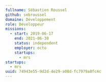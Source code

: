 ```yaml
---
fullname: Sébastien Roussel
github: sebroussel
domaine: Développement
role: Développeur
missions:
  - start: 2019-06-17
    end: 2021-06-30
    status: independent
    employer: octo
    startups:
      - mrs
startups:
  - mrs
uuid: 74943e55-9d2d-4e29-a08d-fc7979a8fc4c
---
```

